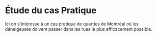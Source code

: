 # Étude du cas Pratique
Ici on s'intéresse à un cas pratique de quarties de Montréal où les déneigeuses doivent passer dans les rues le plus efficacement possible.
